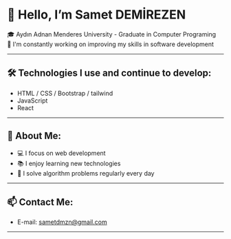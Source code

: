 # 👋 Hello, I’m Samet DEMİREZEN

🎓 Aydın Adnan Menderes University - Graduate in Computer Programing  
🚀 I'm constantly working on improving my skills in software development

---

## 🛠️ Technologies I use and continue to develop:
- HTML / CSS / Bootstrap  / tailwind
- JavaScript  
- React  

---

## 📌 About Me:
- 💻 I focus on web development
- 📚 I enjoy learning new technologies
- 🧩 I solve algorithm problems regularly every day
---

## 📫 Contact Me:
- E-mail: sametdmzn@gmail.com
---

